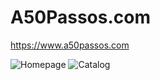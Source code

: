 # A50Passos.com

https://www.a50passos.com

![Homepage](https://i.imgur.com/NOO9eUB.png)
![Catalog](https://i.imgur.com/ZXiZRTi.png)
